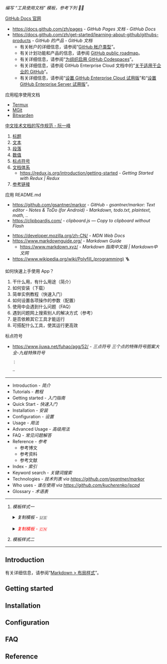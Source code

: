 _编写 “工具使用文档” 模板，参考下列 ✍🏻_
  
<output data-lang="output">

[GitHub Docs 官网](https://docs.github.com/zh)

- https://docs.github.com/zh/pages - *GitHub Pages 文档 - GitHub Docs*
- https://docs.github.com/zh/get-started/learning-about-github/githubs-products - *GitHub 的产品 - GitHub 文档*
    - 有关帐户的详细信息，请参阅“[GitHub 帐户类型]()”。
    - 有关计划功能和产品的信息，请参阅 [GitHub public roadmap]()。
    - 有关详细信息，请参阅“[为组织启用 GitHub Codespaces]()”。
    - 有关详细信息，请参阅 GitHub Enterprise Cloud 文档中的“[关于适用于企业的 GitHub]()”。
    - 有关详细信息，请参阅“[设置 GitHub Enterprise Cloud 试用版]()”和“[设置 GitHub Enterprise Server 试用版]()”。

</output>

<output data-lang="output">

应用程序使用文档
- [Termux](os/mobile/termux.md)
- [MGit](os/mobile/mgit.md)
- [Bitwarden](os/tools/bitwarden.md)

</output>

<output data-lang="output🧬">

[中文技术文档的写作规范 - 阮一峰](https://github.com/ruanyf/document-style-guide)
1. [标题](https://github.com/ruanyf/document-style-guide/blob/master/docs/title.md)
2. [文本](https://github.com/ruanyf/document-style-guide/blob/master/docs/text.md)
3. [段落](https://github.com/ruanyf/document-style-guide/blob/master/docs/paragraph.md)
4. [数值](https://github.com/ruanyf/document-style-guide/blob/master/docs/number.md)
5. [标点符号](https://github.com/ruanyf/document-style-guide/blob/master/docs/marks.md)
6. [文档体系](https://github.com/ruanyf/document-style-guide/blob/master/docs/structure.md)
    - https://redux.js.org/introduction/getting-started - *Getting Started with Redux | Redux*
7. [参考链接](https://github.com/ruanyf/document-style-guide/blob/master/docs/reference.md)

</output>

<output data-lang="output">

应用 README.md
- https://github.com/gsantner/markor - *GitHub - gsantner/markor: Text editor - Notes & ToDo (for Android) - Markdown, todo.txt, plaintext, math, ..*
- https://clipboardjs.com/ - *clipboard.js — Copy to clipboard without Flash*

</output>

<output data-lang="output">

- https://developer.mozilla.org/zh-CN/ - *MDN Web Docs*
- https://www.markdownguide.org/ - *Markdown Guide*
    - https://www.markdown.xyz/ - *Markdown 指南中文版 | Markdown中文网*
- https://www.wikipedia.org/wiki/Polyfill_(programming) 🪜

</output>

<output data-lang="output">

如何快速上手使用 App？
1. 干什么用，有什么用途（简介）
2. 如何安装（下载）
3. 简单实例教程（快速入门）
4. 如何设置各项操作的参数（配置）
5. 使用中会遇到什么问题（FAQ）
6. 遇到问题网上搜索别人的解决方式（参考）
7. 是否依赖其它工具才能运行
8. 可搭配什么工具，使其运行更高效

</output>

<output data-lang="output">

标点符号
- https://www.jiuwa.net/fuhao/agg/52/ - *三点符号 三个点的特殊符号图案大全-九蛙特殊符号*

    ```markup
    ⋮
    ```

    ```markup
    ⵈ
    ```

</output>

----

<output data-lang="output">

- Introduction - *简介*
- Tutorials - *教程*
- Getting started - *入门指南*
- Quick Start - *快速入门*
- Installation - *安装*
- Configuration - *设置*
- Usage - *用法*
- Advanced Usage - *高级用法*
- FAQ - *常见问题解答*
- Reference - *参考*
    - 参考博文
    - 参考资料
    - 参考文献
- Index - *索引*
- Keyword search - *关键词搜索*
- Technologies - *技术列表* *via https://github.com/gsantner/markor*
- Who uses - *谁在使用* *via https://github.com/kucherenko/jscpd*
- Glossary - *术语表*

</output>

----

1. _模板样式一_

    <details class="details-reset"><summary class="btn"><i style="">复制模板 - 🇺🇸</i> <span class="dropdown-caret"></summary><div class="border p-3 mt-2">

    ``` markdown
    
    ## Introduction
    
    ## Installation
    
    ## Getting started
    
    ## Quick Start
    
    ## Configuration
    
    ## FAQ
    
    ## Reference
    
    ```
    </div>
    </details>
    
    <br/>
    
    <details><summary class="btn"><i style="color:red">复制模板 - 🇨🇳</i> <span class="dropdown-caret"></summary><div class="border p-3 mt-2">

    ``` markdown
    
    ## 简介
    
    ## 安装
    
    ## 入门指南
    
    ## 快速入门
    
    ## 设置
    
    ## 常见问题解答
    
    ## 参考
    
    ```
    </div>
</details>

2. _模板样式二_

----


## Introduction

有关详细信息，请参阅“[Markdown > 布局样式](os/tools/markdown.md#布局样式)”。

## Getting started

## Installation

## Configuration

## FAQ

## Reference
